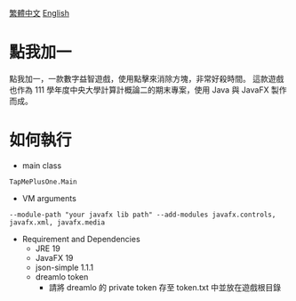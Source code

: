 [繁體中文](https://github.com/qiaoyi213/TapMePlusOne/blob/dev/README.md) [English](https://github.com/qiaoyi213/TapMePlusOne/blob/dev/README_EN.md)
# 點我加一
點我加一，一款數字益智遊戲，使用點擊來消除方塊，非常好殺時間。
這款遊戲也作為 111 學年度中央大學計算計概論二的期末專案，使用 Java 與 JavaFX 製作而成。

# 如何執行

- main class

```
TapMePlusOne.Main
```

- VM arguments

```
--module-path "your javafx lib path" --add-modules javafx.controls, javafx.xml, javafx.media
```

- Requirement and Dependencies
	- JRE 19
	- JavaFX 19
	- json-simple 1.1.1
	- dreamlo token
		- 請將 dreamlo 的 private token 存至 token.txt 中並放在遊戲根目錄


